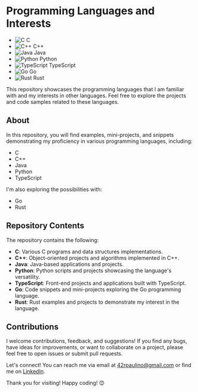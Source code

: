 # Programming Languages and Interests

- ![C](https://img.shields.io/badge/-C-00599C?style=flat-square&logo=c&logoColor=white) C
- ![C++](https://img.shields.io/badge/-C++-00599C?style=flat-square&logo=c%2B%2B&logoColor=white) C++
- ![Java](https://img.shields.io/badge/-Java-007396?style=flat-square&logo=java&logoColor=white) Java
- ![Python](https://img.shields.io/badge/-Python-3776AB?style=flat-square&logo=python&logoColor=white) Python
- ![TypeScript](https://img.shields.io/badge/-TypeScript-3178C6?style=flat-square&logo=typescript&logoColor=white) TypeScript
- ![Go](https://img.shields.io/badge/-Go-00ADD8?style=flat-square&logo=go&logoColor=white) Go
- ![Rust](https://img.shields.io/badge/-Rust-000000?style=flat-square&logo=rust&logoColor=white) Rust

This repository showcases the programming languages that I am familiar with and my interests in other languages. Feel free to explore the projects and code samples related to these languages.

## About

In this repository, you will find examples, mini-projects, and snippets demonstrating my proficiency in various programming languages, including:

- C
- C++
- Java
- Python
- TypeScript

I'm also exploring the possibilities with:

- Go
- Rust

## Repository Contents

The repository contains the following:

- **C**: Various C programs and data structures implementations.
- **C++**: Object-oriented projects and algorithms implemented in C++.
- **Java**: Java-based applications and projects.
- **Python**: Python scripts and projects showcasing the language's versatility.
- **TypeScript**: Front-end projects and applications built with TypeScript.
- **Go**: Code snippets and mini-projects exploring the Go programming language.
- **Rust**: Rust examples and projects to demonstrate my interest in the language.

## Contributions

I welcome contributions, feedback, and suggestions! If you find any bugs, have ideas for improvements, or want to collaborate on a project, please feel free to open issues or submit pull requests.

Let's connect! You can reach me via email at 42rpaulino@gmail.com or find me on [LinkedIn](https://www.linkedin.com/in/rafael-paulino-coelho/).

Thank you for visiting! Happy coding! 😊
